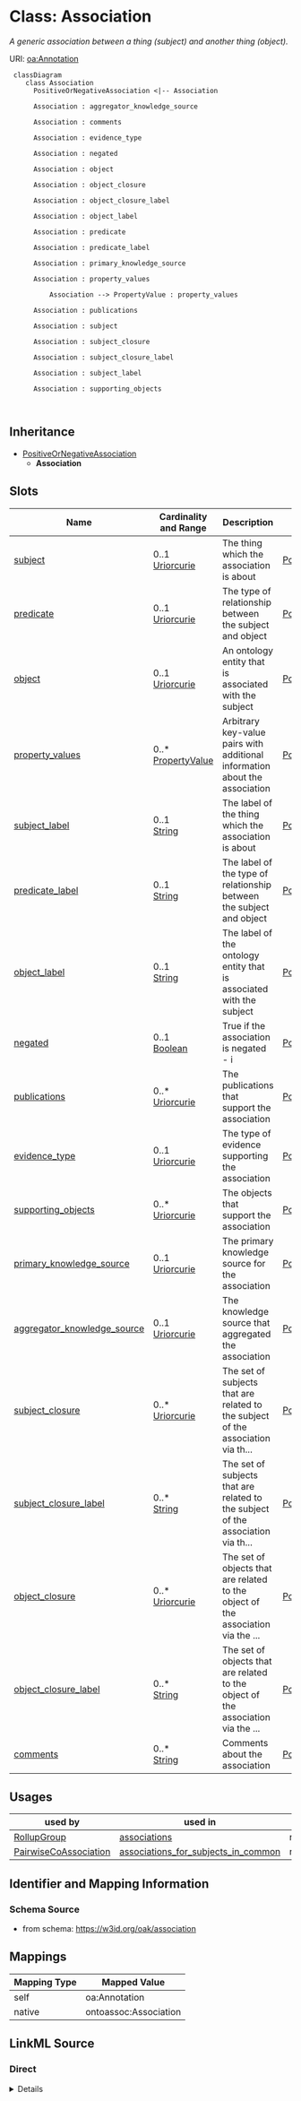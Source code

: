 

# Class: Association


_A generic association between a thing (subject) and another thing (object)._





URI: [oa:Annotation](http://www.w3.org/ns/oa#Annotation)




```{mermaid}
 classDiagram
    class Association
      PositiveOrNegativeAssociation <|-- Association
      
      Association : aggregator_knowledge_source
        
      Association : comments
        
      Association : evidence_type
        
      Association : negated
        
      Association : object
        
      Association : object_closure
        
      Association : object_closure_label
        
      Association : object_label
        
      Association : predicate
        
      Association : predicate_label
        
      Association : primary_knowledge_source
        
      Association : property_values
        
          Association --> PropertyValue : property_values
        
      Association : publications
        
      Association : subject
        
      Association : subject_closure
        
      Association : subject_closure_label
        
      Association : subject_label
        
      Association : supporting_objects
        
      
```





## Inheritance
* [PositiveOrNegativeAssociation](PositiveOrNegativeAssociation.md)
    * **Association**



## Slots

| Name | Cardinality and Range | Description | Inheritance |
| ---  | --- | --- | --- |
| [subject](subject.md) | 0..1 <br/> [Uriorcurie](Uriorcurie.md) | The thing which the association is about | [PositiveOrNegativeAssociation](PositiveOrNegativeAssociation.md) |
| [predicate](predicate.md) | 0..1 <br/> [Uriorcurie](Uriorcurie.md) | The type of relationship between the subject and object | [PositiveOrNegativeAssociation](PositiveOrNegativeAssociation.md) |
| [object](object.md) | 0..1 <br/> [Uriorcurie](Uriorcurie.md) | An ontology entity that is associated with the subject | [PositiveOrNegativeAssociation](PositiveOrNegativeAssociation.md) |
| [property_values](property_values.md) | 0..* <br/> [PropertyValue](PropertyValue.md) | Arbitrary key-value pairs with additional information about the association | [PositiveOrNegativeAssociation](PositiveOrNegativeAssociation.md) |
| [subject_label](subject_label.md) | 0..1 <br/> [String](String.md) | The label of the thing which the association is about | [PositiveOrNegativeAssociation](PositiveOrNegativeAssociation.md) |
| [predicate_label](predicate_label.md) | 0..1 <br/> [String](String.md) | The label of the type of relationship between the subject and object | [PositiveOrNegativeAssociation](PositiveOrNegativeAssociation.md) |
| [object_label](object_label.md) | 0..1 <br/> [String](String.md) | The label of the ontology entity that is associated with the subject | [PositiveOrNegativeAssociation](PositiveOrNegativeAssociation.md) |
| [negated](negated.md) | 0..1 <br/> [Boolean](Boolean.md) | True if the association is negated - i | [PositiveOrNegativeAssociation](PositiveOrNegativeAssociation.md) |
| [publications](publications.md) | 0..* <br/> [Uriorcurie](Uriorcurie.md) | The publications that support the association | [PositiveOrNegativeAssociation](PositiveOrNegativeAssociation.md) |
| [evidence_type](evidence_type.md) | 0..1 <br/> [Uriorcurie](Uriorcurie.md) | The type of evidence supporting the association | [PositiveOrNegativeAssociation](PositiveOrNegativeAssociation.md) |
| [supporting_objects](supporting_objects.md) | 0..* <br/> [Uriorcurie](Uriorcurie.md) | The objects that support the association | [PositiveOrNegativeAssociation](PositiveOrNegativeAssociation.md) |
| [primary_knowledge_source](primary_knowledge_source.md) | 0..1 <br/> [Uriorcurie](Uriorcurie.md) | The primary knowledge source for the association | [PositiveOrNegativeAssociation](PositiveOrNegativeAssociation.md) |
| [aggregator_knowledge_source](aggregator_knowledge_source.md) | 0..1 <br/> [Uriorcurie](Uriorcurie.md) | The knowledge source that aggregated the association | [PositiveOrNegativeAssociation](PositiveOrNegativeAssociation.md) |
| [subject_closure](subject_closure.md) | 0..* <br/> [Uriorcurie](Uriorcurie.md) | The set of subjects that are related to the subject of the association via th... | [PositiveOrNegativeAssociation](PositiveOrNegativeAssociation.md) |
| [subject_closure_label](subject_closure_label.md) | 0..* <br/> [String](String.md) | The set of subjects that are related to the subject of the association via th... | [PositiveOrNegativeAssociation](PositiveOrNegativeAssociation.md) |
| [object_closure](object_closure.md) | 0..* <br/> [Uriorcurie](Uriorcurie.md) | The set of objects that are related to the object of the association via the ... | [PositiveOrNegativeAssociation](PositiveOrNegativeAssociation.md) |
| [object_closure_label](object_closure_label.md) | 0..* <br/> [String](String.md) | The set of objects that are related to the object of the association via the ... | [PositiveOrNegativeAssociation](PositiveOrNegativeAssociation.md) |
| [comments](comments.md) | 0..* <br/> [String](String.md) | Comments about the association | [PositiveOrNegativeAssociation](PositiveOrNegativeAssociation.md) |





## Usages

| used by | used in | type | used |
| ---  | --- | --- | --- |
| [RollupGroup](RollupGroup.md) | [associations](associations.md) | range | [Association](Association.md) |
| [PairwiseCoAssociation](PairwiseCoAssociation.md) | [associations_for_subjects_in_common](associations_for_subjects_in_common.md) | range | [Association](Association.md) |






## Identifier and Mapping Information







### Schema Source


* from schema: https://w3id.org/oak/association





## Mappings

| Mapping Type | Mapped Value |
| ---  | ---  |
| self | oa:Annotation |
| native | ontoassoc:Association |





## LinkML Source

<!-- TODO: investigate https://stackoverflow.com/questions/37606292/how-to-create-tabbed-code-blocks-in-mkdocs-or-sphinx -->

### Direct

<details>
```yaml
name: Association
description: A generic association between a thing (subject) and another thing (object).
from_schema: https://w3id.org/oak/association
is_a: PositiveOrNegativeAssociation
slot_usage:
  negated:
    name: negated
    domain_of:
    - PositiveOrNegativeAssociation
    equals_expression: 'False'
class_uri: oa:Annotation

```
</details>

### Induced

<details>
```yaml
name: Association
description: A generic association between a thing (subject) and another thing (object).
from_schema: https://w3id.org/oak/association
is_a: PositiveOrNegativeAssociation
slot_usage:
  negated:
    name: negated
    domain_of:
    - PositiveOrNegativeAssociation
    equals_expression: 'False'
attributes:
  subject:
    name: subject
    description: The thing which the association is about.
    comments:
    - it is conventional for the subject to be the "entity" and the object to be the
      ontological descriptor
    from_schema: https://w3id.org/oak/association
    exact_mappings:
    - oa:hasBody
    rank: 1000
    slot_uri: rdf:subject
    alias: subject
    owner: Association
    domain_of:
    - PositiveOrNegativeAssociation
    - AssociationChange
    slot_group: core_triple
    range: uriorcurie
  predicate:
    name: predicate
    description: The type of relationship between the subject and object.
    from_schema: https://w3id.org/oak/association
    rank: 1000
    slot_uri: rdf:predicate
    alias: predicate
    owner: Association
    domain_of:
    - PositiveOrNegativeAssociation
    - PropertyValue
    slot_group: core_triple
    range: uriorcurie
  object:
    name: object
    description: An ontology entity that is associated with the subject.
    comments:
    - it is conventional for the subject to be the "entity" and the object to be the
      ontological descriptor
    from_schema: https://w3id.org/oak/association
    exact_mappings:
    - oa:hasTarget
    rank: 1000
    slot_uri: rdf:object
    alias: object
    owner: Association
    domain_of:
    - PositiveOrNegativeAssociation
    - PropertyValue
    slot_group: core_triple
    range: uriorcurie
  property_values:
    name: property_values
    description: Arbitrary key-value pairs with additional information about the association
    from_schema: https://w3id.org/oak/association
    rank: 1000
    multivalued: true
    alias: property_values
    owner: Association
    domain_of:
    - PositiveOrNegativeAssociation
    range: PropertyValue
    inlined: true
  subject_label:
    name: subject_label
    description: The label of the thing which the association is about.
    from_schema: https://w3id.org/oak/association
    rank: 1000
    mixins:
    - denormalized_slot
    slot_uri: sssom:subject_label
    alias: subject_label
    owner: Association
    domain_of:
    - PositiveOrNegativeAssociation
    range: string
  predicate_label:
    name: predicate_label
    description: The label of the type of relationship between the subject and object.
    from_schema: https://w3id.org/oak/association
    rank: 1000
    mixins:
    - denormalized_slot
    slot_uri: sssom:predicate_label
    alias: predicate_label
    owner: Association
    domain_of:
    - PositiveOrNegativeAssociation
    range: string
  object_label:
    name: object_label
    description: The label of the ontology entity that is associated with the subject.
    from_schema: https://w3id.org/oak/association
    rank: 1000
    mixins:
    - denormalized_slot
    slot_uri: sssom:object_label
    alias: object_label
    owner: Association
    domain_of:
    - PositiveOrNegativeAssociation
    range: string
  negated:
    name: negated
    description: True if the association is negated - i.e the core triple is not true.
    from_schema: https://w3id.org/oak/association
    rank: 1000
    alias: negated
    owner: Association
    domain_of:
    - PositiveOrNegativeAssociation
    range: boolean
    equals_expression: 'False'
  publications:
    name: publications
    description: The publications that support the association
    from_schema: https://w3id.org/oak/association
    rank: 1000
    slot_uri: biolink:publications
    multivalued: true
    alias: publications
    owner: Association
    domain_of:
    - PositiveOrNegativeAssociation
    - AssociationChange
    range: uriorcurie
  evidence_type:
    name: evidence_type
    description: The type of evidence supporting the association
    from_schema: https://w3id.org/oak/association
    rank: 1000
    alias: evidence_type
    owner: Association
    domain_of:
    - PositiveOrNegativeAssociation
    range: uriorcurie
  supporting_objects:
    name: supporting_objects
    description: The objects that support the association
    from_schema: https://w3id.org/oak/association
    rank: 1000
    multivalued: true
    alias: supporting_objects
    owner: Association
    domain_of:
    - PositiveOrNegativeAssociation
    range: uriorcurie
  primary_knowledge_source:
    name: primary_knowledge_source
    description: The primary knowledge source for the association
    from_schema: https://w3id.org/oak/association
    rank: 1000
    slot_uri: biolink:primary_knowledge_source
    alias: primary_knowledge_source
    owner: Association
    domain_of:
    - PositiveOrNegativeAssociation
    - ParserConfiguration
    - AssociationChange
    range: uriorcurie
  aggregator_knowledge_source:
    name: aggregator_knowledge_source
    description: The knowledge source that aggregated the association
    from_schema: https://w3id.org/oak/association
    rank: 1000
    slot_uri: biolink:aggregator_knowledge_source
    alias: aggregator_knowledge_source
    owner: Association
    domain_of:
    - PositiveOrNegativeAssociation
    - ParserConfiguration
    - AssociationChange
    range: uriorcurie
  subject_closure:
    name: subject_closure
    description: The set of subjects that are related to the subject of the association
      via the closure predicates
    from_schema: https://w3id.org/oak/association
    rank: 1000
    multivalued: true
    alias: subject_closure
    owner: Association
    domain_of:
    - PositiveOrNegativeAssociation
    range: uriorcurie
  subject_closure_label:
    name: subject_closure_label
    description: The set of subjects that are related to the subject of the association
      via the closure predicates
    from_schema: https://w3id.org/oak/association
    rank: 1000
    multivalued: true
    alias: subject_closure_label
    owner: Association
    domain_of:
    - PositiveOrNegativeAssociation
    range: string
  object_closure:
    name: object_closure
    description: The set of objects that are related to the object of the association
      via the closure predicates
    from_schema: https://w3id.org/oak/association
    rank: 1000
    multivalued: true
    alias: object_closure
    owner: Association
    domain_of:
    - PositiveOrNegativeAssociation
    range: uriorcurie
  object_closure_label:
    name: object_closure_label
    description: The set of objects that are related to the object of the association
      via the closure predicates
    from_schema: https://w3id.org/oak/association
    rank: 1000
    multivalued: true
    alias: object_closure_label
    owner: Association
    domain_of:
    - PositiveOrNegativeAssociation
    range: string
  comments:
    name: comments
    description: Comments about the association
    from_schema: https://w3id.org/oak/association
    rank: 1000
    slot_uri: rdfs:comment
    multivalued: true
    alias: comments
    owner: Association
    domain_of:
    - PositiveOrNegativeAssociation
    range: string
class_uri: oa:Annotation

```
</details>